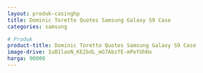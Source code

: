 ```yaml
---
layout: produk-casinghp
title: Dominic Toretto Quotes Samsung Galaxy S9 Case
categories: samsung

# Produk
product-title: Dominic Toretto Quotes Samsung Galaxy S9 Case
image-drive: 1uB1laoN_KE2bdL_mG7AbzfE-mPeYUhHx
harga: 90000
---
```

